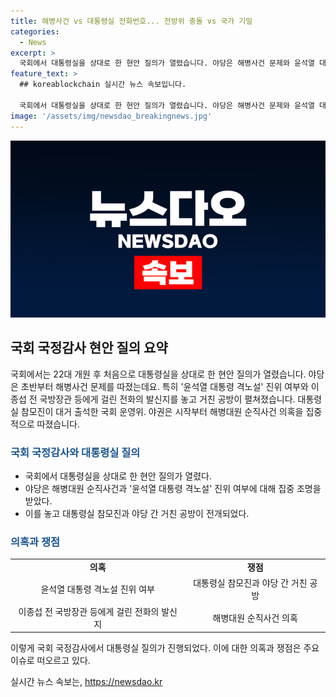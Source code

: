 ```yaml
---
title: 해병사건 vs 대통령실 전화번호... 전방위 충돌 vs 국가 기밀
categories:
  - News
excerpt: >
  국회에서 대통령실을 상대로 한 현안 질의가 열렸습니다. 야당은 해병사건 문제와 윤석열 대통령 격노설 진위 여부, 이종섭 전 국방장관에 걸린 전화의 발신지 등을 집중 조명하며 공방이 펼쳐졌습니다. 대통령실은 쟁점에 대해 거부하며 정진석 비서실장은 해병 대원 사건은 장관 명령 어긴 항명이라고 주장하며, 야당과 여당은 해병 특검법과 공수처 수사 우선 문제 등을 놓고 입장을 대립했습니다. (150자)
feature_text: >
  ## koreablockchain 실시간 뉴스 속보입니다.

  국회에서 대통령실을 상대로 한 현안 질의가 열렸습니다. 야당은 해병사건 문제와 윤석열 대통령 격노설 진위 여부, 이종섭 전 국방장관에 걸린 전화의 발신지 등을 집중 조명하며 공방이 펼쳐졌습니다. 대통령실은 쟁점에 대해 거부하며 정진석 비서실장은 해병 대원 사건은 장관 명령 어긴 항명이라고 주장하며, 야당과 여당은 해병 특검법과 공수처 수사 우선 문제 등을 놓고 입장을 대립했습니다. (150자)
image: '/assets/img/newsdao_breakingnews.jpg'
---
```


<p><img src="/assets/img/newsdao_breakingnews.jpg" alt="koreablockchain 속보" /></p>

<h2 data-ke-size="size26">국회 국정감사 현안 질의 요약</h2>

<p data-ke-size="size16">국회에서는 22대 개원 후 처음으로 대통령실을 상대로 한 현안 질의가 열렸습니다. 야당은 초반부터 해병사건 문제를 따졌는데요. 특히 '윤석열 대통령 격노설' 진위 여부와 이종섭 전 국방장관 등에게 걸린 전화의 발신지를 놓고 거친 공방이 펼쳐졌습니다. 대통령실 참모진이 대거 출석한 국회 운영위. 야권은 시작부터 해병대원 순직사건 의혹을 집중적으로 따졌습니다.</p>

<h3><b><span style="color: #1a5490;">국회 국정감사와 대통령실 질의</span></b></h3>

<ul>
    <li>국회에서 대통령실을 상대로 한 현안 질의가 열렸다.</li>
    <li>야당은 해병대원 순직사건과 '윤석열 대통령 격노설' 진위 여부에 대해 집중 조명을 받았다.</li>
    <li>이를 놓고 대통령실 참모진과 야당 간 거친 공방이 전개되었다.</li>
</ul>

<h3><b><span style="color: #1a5490;">의혹과 쟁점</span></b></h3>

<table style="width: 100%;">
<tbody>
<tr>
<td style="text-align: center; height: 17px;"><b>의혹</b></td>
<td style="text-align: center; height: 17px;"><b>쟁점</b></td>
</tr>
<tr>
<td style="text-align: center; height: 17px;">윤석열 대통령 격노설 진위 여부</td>
<td style="text-align: center; height: 17px;">대통령실 참모진과 야당 간 거친 공방</td>
</tr>
<tr>
<td style="text-align: center; height: 17px;">이종섭 전 국방장관 등에게 걸린 전화의 발신지</td>
<td style="text-align: center; height: 17px;">해병대원 순직사건 의혹</td>
</tr>
</tbody>
</table>

<p data-ke-size="size16">이렇게 국회 국정감사에서 대통령실 질의가 진행되었다. 이에 대한 의혹과 쟁점은 주요 이슈로 떠오르고 있다.</p>
실시간 뉴스 속보는, <a href="https://newsdao.kr" rel="dofollow">https://newsdao.kr</a>


